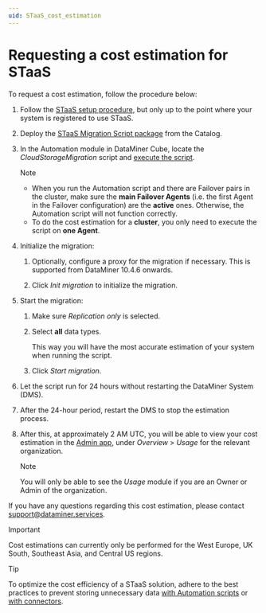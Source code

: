 ```yaml
---
uid: STaaS_cost_estimation
---
```


# Requesting a cost estimation for STaaS

To request a cost estimation, follow the procedure below:

1. Follow the [STaaS setup procedure](xref:Setting_up_StaaS), but only up to the point where your system is registered to use STaaS.

1. Deploy the [STaaS Migration Script package](https://catalog.dataminer.services/details/46046c45-e44c-4bff-ba6e-3d0441a96f02) from the Catalog.

1. In the Automation module in DataMiner Cube, locate the *CloudStorageMigration* script and [execute the script](xref:Manually_executing_a_script).

   > [!NOTE]
   >
   > - When you run the Automation script and there are Failover pairs in the cluster, make sure the **main Failover Agents** (i.e. the first Agent in the Failover configuration) are the **active** ones. Otherwise, the Automation script will not function correctly.
   > - To do the cost estimation for a **cluster**, you only need to execute the script on **one Agent**.

1. Initialize the migration:

   1. Optionally, configure a proxy for the migration if necessary. This is supported from DataMiner 10.4.6 onwards.

   1. Click *Init migration* to initialize the migration.

1. Start the migration:

   1. Make sure *Replication only* is selected.

   1. Select **all** data types.

      This way you will have the most accurate estimation of your system when running the script.

   1. Click *Start migration*.

1. Let the script run for 24 hours without restarting the DataMiner System (DMS).

1. After the 24-hour period, restart the DMS to stop the estimation process.

1. After this, at approximately 2 AM UTC, you will be able to view your cost estimation in the [Admin app](https://admin.dataminer.services), under *Overview* > *Usage* for the relevant organization.

   > [!NOTE]
   > You will only be able to see the *Usage* module if you are an Owner or Admin of the organization.

If you have any questions regarding this cost estimation, please contact <support@dataminer.services>.

> [!IMPORTANT]
> Cost estimations can currently only be performed for the West Europe, UK South, Southeast Asia, and Central US regions.

> [!TIP]
> To optimize the cost efficiency of a STaaS solution, adhere to the best practices to prevent storing unnecessary data [with Automation scripts](xref:Automation_best_practices_information_events) or [with connectors](xref:Saving_parameters).
